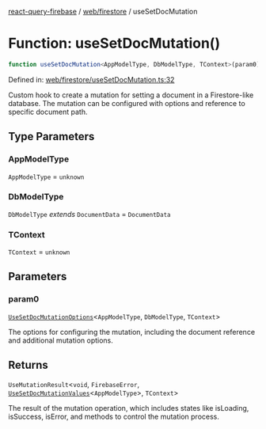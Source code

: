 [react-query-firebase](../../../modules.md) / [web/firestore](../index.md) / useSetDocMutation

# Function: useSetDocMutation()

```ts
function useSetDocMutation<AppModelType, DbModelType, TContext>(param0): UseMutationResult<void, FirebaseError, UseSetDocMutationValues<AppModelType>, TContext>
```

Defined in: [web/firestore/useSetDocMutation.ts:32](https://github.com/vpishuk/react-query-firebase/blob/10e2945f75363a784c3dfc0e90b9f7a489dcc848/web/firestore/useSetDocMutation.ts#L32)

Custom hook to create a mutation for setting a document in a Firestore-like database.
The mutation can be configured with options and reference to specific document path.

## Type Parameters

### AppModelType

`AppModelType` = `unknown`

### DbModelType

`DbModelType` *extends* `DocumentData` = `DocumentData`

### TContext

`TContext` = `unknown`

## Parameters

### param0

[`UseSetDocMutationOptions`](../type-aliases/UseSetDocMutationOptions.md)\<`AppModelType`, `DbModelType`, `TContext`\>

The options for configuring the mutation, including the document reference and additional mutation options.

## Returns

`UseMutationResult`\<`void`, `FirebaseError`, [`UseSetDocMutationValues`](../type-aliases/UseSetDocMutationValues.md)\<`AppModelType`\>, `TContext`\>

The result of the mutation operation, which includes states like isLoading, isSuccess, isError, and methods to control the mutation process.
